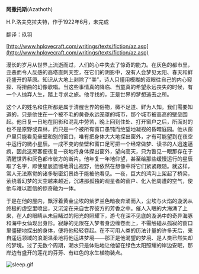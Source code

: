 **阿撒托斯**(Azathoth)

H.P.洛夫克拉夫特，作于1922年6月，未完成

翻译：玖羽

[http://www.hplovecraft.com/writings/texts/fiction/az.asp](http://www.hplovecraft.com/writings/texts/fiction/az.asp)

漫长的岁月从世界上流逝而过，人们的心中失去了惊奇的能力。在灰色的都市里，丑恶而令人反感的高塔直刺天空，在它们的阴影中，没有人会梦见太阳、春天和鲜花盛开的草原。知识从大地上剥除了“美”，诗人只懂用模糊的双眼往自己的内心窥探、将扭曲的幻像歌唱。当这些事情真的降临、当童真的希望永远丧失的时候，有一个人抛弃人生，踏上寻求之旅。他寻找的，正是世界的梦想逃去之所。

这个人的姓名和住所都是属于清醒世界的俗物，微不足道、鲜为人知。我们需要知道的，只是他住在一个被不毛的黄昏永远笼罩的城市，那个城市被高高的壁垒围起。他日复一日地在阴影和混乱中劳苦，晚上回到住处、打开窗户之后，所面对的也不是原野或森林，而只是一个被所有窗口愚钝而绝望地凝视的昏暗庭园。他从窗户里只能看见垒壁和别的窗口，唯有把身体大大地探出窗外，才有可能望到在夜空中运行的微小星辰。一成不变的垒壁和窗口足可把一个经常做梦、读书的人迅速逼疯，因此这房客便夜复一夜地将身体探出窗外，望向高天，只为瞥见一眼那存在于清醒世界和灰色都市彼方的断片。他年复一年地仰望，甚至给那些缓慢运行的星辰取了名字，即使星辰遗憾地滑出视野，他依然在想像中将它们紧紧跟随。就这样，常人无法察觉的诸多秘密幻景终于能被他看见。一夜，巨大的鸿沟上架起了桥梁，萦绕着幻梦的天空越来越近，沉进那孤独的观星者的窗户、化入他周遭的空气，使他与难以置信的惊奇融为一体。

于是在他的屋内，飘浮着黄金尘埃的紫罗兰色暗夜奔涌而入，尘埃与火焰的漩涡从终极的虚空里喷出，又沉淀在来自世界彼方的芳香之中。催人入眠的大海涌了上来，在人的眼睛从未目睹过的阳光的照耀下，游弋在深不见底的漩涡中的奇异海豚和海中女仙现出身形。寂静的无限在入梦者身边缠卷而上，不需触碰从孤寂的窗口里僵硬地探出的身体，便将他轻轻卷起。在不可用人类的历法计量的许多天后，来自遥远领域的浪潮温柔地将他运进梦境——那正是他渴望的梦境、是人类已然失却的梦境。过了无数个周期，潮水只是体贴地让他留在绿色太阳照耀的岸边安眠，那岸边有盛开的莲花的芬芳、有红色的水生植物装点。

![sleep.gif](style_emoticons/default/sleep.gif)
